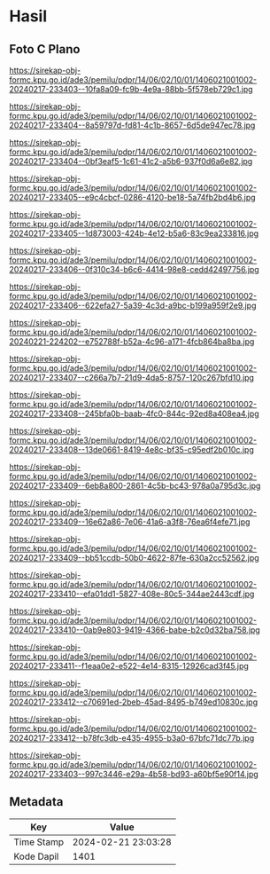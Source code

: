 # Hasil

## Foto C Plano

https://sirekap-obj-formc.kpu.go.id/ade3/pemilu/pdpr/14/06/02/10/01/1406021001002-20240217-233403--10fa8a09-fc9b-4e9a-88bb-5f578eb729c1.jpg

https://sirekap-obj-formc.kpu.go.id/ade3/pemilu/pdpr/14/06/02/10/01/1406021001002-20240217-233404--8a59797d-fd81-4c1b-8657-6d5de947ec78.jpg

https://sirekap-obj-formc.kpu.go.id/ade3/pemilu/pdpr/14/06/02/10/01/1406021001002-20240217-233404--0bf3eaf5-1c61-41c2-a5b6-937f0d6a6e82.jpg

https://sirekap-obj-formc.kpu.go.id/ade3/pemilu/pdpr/14/06/02/10/01/1406021001002-20240217-233405--e9c4cbcf-0286-4120-be18-5a74fb2bd4b6.jpg

https://sirekap-obj-formc.kpu.go.id/ade3/pemilu/pdpr/14/06/02/10/01/1406021001002-20240217-233405--1d873003-424b-4e12-b5a6-83c9ea233816.jpg

https://sirekap-obj-formc.kpu.go.id/ade3/pemilu/pdpr/14/06/02/10/01/1406021001002-20240217-233406--0f310c34-b6c6-4414-98e8-cedd42497756.jpg

https://sirekap-obj-formc.kpu.go.id/ade3/pemilu/pdpr/14/06/02/10/01/1406021001002-20240217-233406--622efa27-5a39-4c3d-a9bc-b199a959f2e9.jpg

https://sirekap-obj-formc.kpu.go.id/ade3/pemilu/pdpr/14/06/02/10/01/1406021001002-20240221-224202--e752788f-b52a-4c96-a171-4fcb864ba8ba.jpg

https://sirekap-obj-formc.kpu.go.id/ade3/pemilu/pdpr/14/06/02/10/01/1406021001002-20240217-233407--c266a7b7-21d9-4da5-8757-120c267bfd10.jpg

https://sirekap-obj-formc.kpu.go.id/ade3/pemilu/pdpr/14/06/02/10/01/1406021001002-20240217-233408--245bfa0b-baab-4fc0-844c-92ed8a408ea4.jpg

https://sirekap-obj-formc.kpu.go.id/ade3/pemilu/pdpr/14/06/02/10/01/1406021001002-20240217-233408--13de0661-8419-4e8c-bf35-c95edf2b010c.jpg

https://sirekap-obj-formc.kpu.go.id/ade3/pemilu/pdpr/14/06/02/10/01/1406021001002-20240217-233409--6eb8a800-2861-4c5b-bc43-978a0a795d3c.jpg

https://sirekap-obj-formc.kpu.go.id/ade3/pemilu/pdpr/14/06/02/10/01/1406021001002-20240217-233409--16e62a86-7e06-41a6-a3f8-76ea6f4efe71.jpg

https://sirekap-obj-formc.kpu.go.id/ade3/pemilu/pdpr/14/06/02/10/01/1406021001002-20240217-233409--bb51ccdb-50b0-4622-87fe-630a2cc52562.jpg

https://sirekap-obj-formc.kpu.go.id/ade3/pemilu/pdpr/14/06/02/10/01/1406021001002-20240217-233410--efa01dd1-5827-408e-80c5-344ae2443cdf.jpg

https://sirekap-obj-formc.kpu.go.id/ade3/pemilu/pdpr/14/06/02/10/01/1406021001002-20240217-233410--0ab9e803-9419-4366-babe-b2c0d32ba758.jpg

https://sirekap-obj-formc.kpu.go.id/ade3/pemilu/pdpr/14/06/02/10/01/1406021001002-20240217-233411--f1eaa0e2-e522-4e14-8315-12926cad3f45.jpg

https://sirekap-obj-formc.kpu.go.id/ade3/pemilu/pdpr/14/06/02/10/01/1406021001002-20240217-233412--c70691ed-2beb-45ad-8495-b749ed10830c.jpg

https://sirekap-obj-formc.kpu.go.id/ade3/pemilu/pdpr/14/06/02/10/01/1406021001002-20240217-233412--b78fc3db-e435-4955-b3a0-67bfc71dc77b.jpg

https://sirekap-obj-formc.kpu.go.id/ade3/pemilu/pdpr/14/06/02/10/01/1406021001002-20240217-233403--997c3446-e29a-4b58-bd93-a60bf5e90f14.jpg


## Metadata

| Key        | Value               |
| ---------- | ------------------- |
| Time Stamp | 2024-02-21 23:03:28 |
| Kode Dapil | 1401                |




